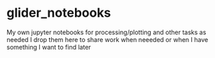 # glider_notebooks

My own jupyter notebooks for processing/plotting and other tasks as needed
I drop them here to share work when neeeded or when I have something I want to find later
